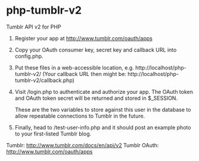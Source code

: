 php-tumblr-v2
=============

Tumblr API v2 for PHP

1. Register your app at http://www.tumblr.com/oauth/apps

2. Copy your OAuth consumer key, secret key and callback URL into config.php.

3. Put these files in a web-accessible location, e.g. http://localhost/php-tumblr-v2/
   (Your callback URL then might be: http://localhost/php-tumblr-v2/callback.php)

4. Visit /login.php to authenticate and authorize your app. The OAuth token and
   OAuth token secret will be returned and stored in $_SESSION.

   These are the two variables to store against this user in the database to allow
   repeatable connections to Tumblr in the future.

5. Finally, head to /test-user-info.php and it should post an example photo to your
   first-listed Tumblr blog.

Tumblr: http://www.tumblr.com/docs/en/api/v2
Tumblr OAuth: http://www.tumblr.com/oauth/apps